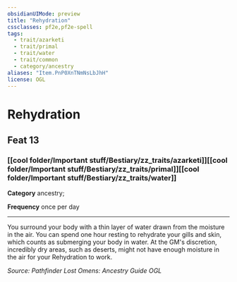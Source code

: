 ```yaml
---
obsidianUIMode: preview
title: "Rehydration"
cssclasses: pf2e,pf2e-spell
tags:
  - trait/azarketi
  - trait/primal
  - trait/water
  - trait/common
  - category/ancestry
aliases: "Item.PnP0XnTNmNsLbJhH"
license: OGL
---
```

# Rehydration
## Feat 13
### [[cool folder/Important stuff/Bestiary/zz_traits/azarketi]][[cool folder/Important stuff/Bestiary/zz_traits/primal]][[cool folder/Important stuff/Bestiary/zz_traits/water]]

**Category** ancestry; 




**Frequency** once per day

* * *

You surround your body with a thin layer of water drawn from the moisture in the air. You can spend one hour resting to rehydrate your gills and skin, which counts as submerging your body in water. At the GM's discretion, incredibly dry areas, such as deserts, might not have enough moisture in the air for your Rehydration to work.

*Source: Pathfinder Lost Omens: Ancestry Guide*
*OGL*